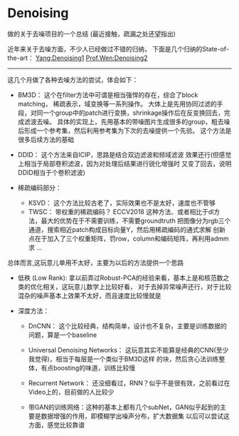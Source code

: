 # Denoising
做的关于去噪项目的一个总结 (最近接触，疏漏之处还望指出)

近年来关于去噪方面，不少人已经做过不错的归纳，
下面是几个归纳的State-of-the-art：
[Yang:Denoising1](https://github.com/flyywh/Image-Denoising-State-of-the-art)
[Prof.Wen:Denoising2](https://github.com/wenbihan/reproducible-image-denoising-state-of-the-art)

---

这几个月做了各种去噪方法的尝试，体会如下：

+ BM3D：
   这个在filter方法中可谓是相当强悍的存在，综合了block matching， 稀疏表示，域变换等一系列操作。
大体上是先用协同过滤的手段，对同一个group中的patch进行变换，shrinkage操作后在反变换回去，完成滤波去噪。
具体的实现上，先用基本的带噪图片生成很多的group，粗去噪后形成一个参考集，然后利用参考集为下次的去噪提供一个先验。
这个方法是很多后续方法的基础

+ DDID：
    这个方法来自ICIP，思路是结合双边滤波和频域滤波 效果还行(但感觉上相当于局部卷积滤波，因为对处理后结果进行锐化增强时
    又变了回去，说明DDID相当于个卷积滤波)

+ 稀疏编码部分：
   + KSVD： 这个方法比较古老了，实际效果也不是太好，速度也不管够
   + TWSC： 带权重的稀疏编码？ ECCV2018
    这种方法、或者相比于dl方法，最大的优势在于不需要训练，不需要groundtruth
    把图像分为rgb三个通道，搜索相近patch构成目标向量Y，然后用稀疏编码的通式求解
    创新点在于加入了三个权重矩阵，罚row，column和编码矩阵，再利用admm求
   ...

总体而言,这玩意儿单用不太好，主要为以后的方法提供一个思路

+ 低秩 (Low Rank):
   拿以前弄过Robust-PCA的经验来看，基本上是和核范数之类的优化相关，这玩意儿数学上比较好看，
对于去掉异常噪声还行，对于比较混杂的噪声基本上效果不太好，而且速度比较慢就是

+ 深度方法：
   + DnCNN： 这个比较经典，结构简单，设计也不复杂，主要是训练数据的问题，算是一个baseline

   + Universal Denoising Networks： 这玩意其实不能算是经典的CNN(至少我觉得)，相当于每层是一个类似于BM3D这样
的块，然后贪心法训练整体，有点boosting的味道，训练比较慢

   + Recurrent Network： 还没细看过，RNN？似乎不是很有效，之前看过在Video上的，目前做的人比较少

   + 带GAN的训练网络：这种的基本上都有几个subNet，GAN似乎起到的主要是数据增强的作用，即模糊学出噪声分布，扩大数据集
以后可以尝试这方面，感觉比较靠谱


